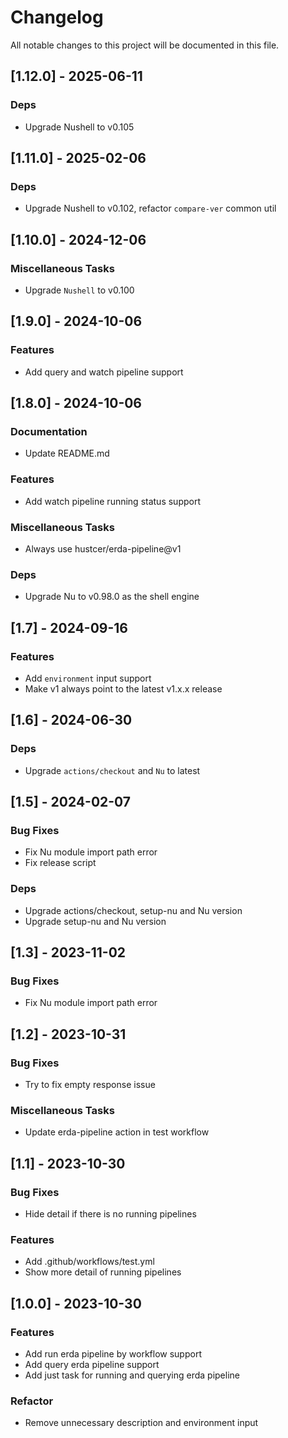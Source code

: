 # Changelog
All notable changes to this project will be documented in this file.

## [1.12.0] - 2025-06-11

### Deps

- Upgrade Nushell to v0.105

## [1.11.0] - 2025-02-06

### Deps

- Upgrade Nushell to v0.102, refactor `compare-ver` common util

## [1.10.0] - 2024-12-06

### Miscellaneous Tasks

- Upgrade `Nushell` to v0.100

## [1.9.0] - 2024-10-06

### Features

- Add query and watch pipeline support

## [1.8.0] - 2024-10-06

### Documentation

- Update README.md

### Features

- Add watch pipeline running status support

### Miscellaneous Tasks

- Always use hustcer/erda-pipeline@v1

### Deps

- Upgrade Nu to v0.98.0 as the shell engine

## [1.7] - 2024-09-16

### Features

- Add `environment` input support
- Make v1 always point to the latest v1.x.x release

## [1.6] - 2024-06-30

### Deps

- Upgrade `actions/checkout` and `Nu` to latest

## [1.5] - 2024-02-07

### Bug Fixes

- Fix Nu module import path error
- Fix release script

### Deps

- Upgrade actions/checkout, setup-nu and Nu version
- Upgrade setup-nu and Nu version

## [1.3] - 2023-11-02

### Bug Fixes

- Fix Nu module import path error

## [1.2] - 2023-10-31

### Bug Fixes

- Try to fix empty response issue

### Miscellaneous Tasks

- Update erda-pipeline action in test workflow

## [1.1] - 2023-10-30

### Bug Fixes

- Hide detail if there is no running pipelines

### Features

- Add .github/workflows/test.yml
- Show more detail of running pipelines

## [1.0.0] - 2023-10-30

### Features

- Add run erda pipeline by workflow support
- Add query erda pipeline support
- Add just task for running and querying erda pipeline

### Refactor

- Remove unnecessary description and environment input
